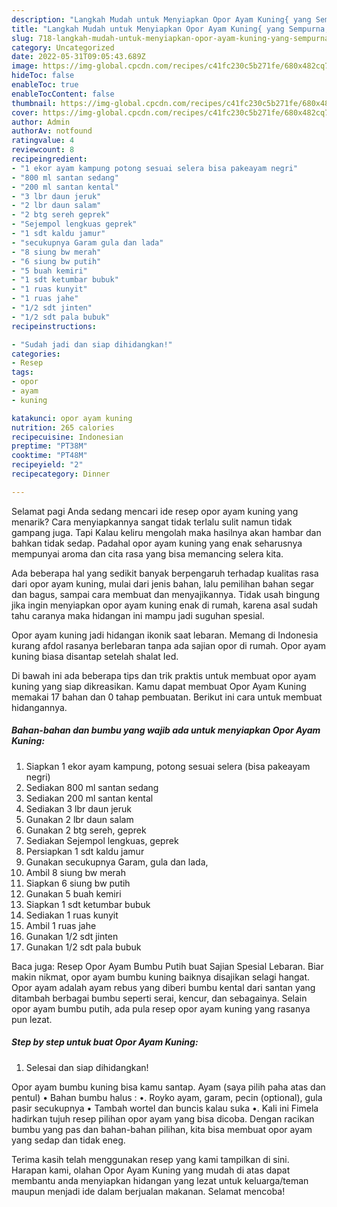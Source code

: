 ```yaml
---
description: "Langkah Mudah untuk Menyiapkan Opor Ayam Kuning{ yang Sempurna,  Menu Buat lebaran"
title: "Langkah Mudah untuk Menyiapkan Opor Ayam Kuning{ yang Sempurna,  Menu Buat lebaran"
slug: 718-langkah-mudah-untuk-menyiapkan-opor-ayam-kuning-yang-sempurna-menu-buat-lebaran
category: Uncategorized
date: 2022-05-31T09:05:43.689Z
image: https://img-global.cpcdn.com/recipes/c41fc230c5b271fe/680x482cq70/opor-ayam-kuning-foto-resep-utama.jpg
hideToc: false
enableToc: true
enableTocContent: false
thumbnail: https://img-global.cpcdn.com/recipes/c41fc230c5b271fe/680x482cq70/opor-ayam-kuning-foto-resep-utama.jpg
cover: https://img-global.cpcdn.com/recipes/c41fc230c5b271fe/680x482cq70/opor-ayam-kuning-foto-resep-utama.jpg
author: Admin
authorAv: notfound
ratingvalue: 4
reviewcount: 8
recipeingredient:
- "1 ekor ayam kampung potong sesuai selera bisa pakeayam negri"
- "800 ml santan sedang"
- "200 ml santan kental"
- "3 lbr daun jeruk"
- "2 lbr daun salam"
- "2 btg sereh geprek"
- "Sejempol lengkuas geprek"
- "1 sdt kaldu jamur"
- "secukupnya Garam gula dan lada"
- "8 siung bw merah"
- "6 siung bw putih"
- "5 buah kemiri"
- "1 sdt ketumbar bubuk"
- "1 ruas kunyit"
- "1 ruas jahe"
- "1/2 sdt jinten"
- "1/2 sdt pala bubuk"
recipeinstructions:

- "Sudah jadi dan siap dihidangkan!"
categories:
- Resep
tags:
- opor
- ayam
- kuning

katakunci: opor ayam kuning 
nutrition: 265 calories
recipecuisine: Indonesian
preptime: "PT38M"
cooktime: "PT48M"
recipeyield: "2"
recipecategory: Dinner

---
```



Selamat pagi Anda sedang mencari ide resep opor ayam kuning yang menarik? Cara menyiapkannya sangat tidak terlalu sulit namun tidak gampang juga. Tapi Kalau keliru mengolah maka hasilnya akan hambar dan bahkan tidak sedap. Padahal opor ayam kuning yang enak seharusnya mempunyai aroma dan cita rasa yang bisa memancing selera kita.


Ada beberapa hal yang sedikit banyak berpengaruh terhadap kualitas rasa dari opor ayam kuning, mulai dari jenis bahan, lalu pemilihan bahan segar dan bagus, sampai cara membuat dan menyajikannya. Tidak usah bingung jika ingin menyiapkan opor ayam kuning enak di rumah, karena asal sudah tahu caranya maka hidangan ini mampu jadi suguhan spesial.

Opor ayam kuning jadi hidangan ikonik saat lebaran. Memang di Indonesia kurang afdol rasanya berlebaran tanpa ada sajian opor di rumah. Opor ayam kuning biasa disantap setelah shalat Ied.


Di bawah ini ada beberapa tips dan trik praktis untuk membuat opor ayam kuning yang siap dikreasikan. Kamu dapat membuat Opor Ayam Kuning memakai 17 bahan dan 0 tahap pembuatan. Berikut ini cara untuk membuat hidangannya.

<!--inarticleads1-->

##### Bahan-bahan dan bumbu yang wajib ada untuk menyiapkan Opor Ayam Kuning:

1. Siapkan 1 ekor ayam kampung, potong sesuai selera (bisa pakeayam negri)
1. Sediakan 800 ml santan sedang
1. Sediakan 200 ml santan kental
1. Sediakan 3 lbr daun jeruk
1. Gunakan 2 lbr daun salam
1. Gunakan 2 btg sereh, geprek
1. Sediakan Sejempol lengkuas, geprek
1. Persiapkan 1 sdt kaldu jamur
1. Gunakan secukupnya Garam, gula dan lada,
1. Ambil 8 siung bw merah
1. Siapkan 6 siung bw putih
1. Gunakan 5 buah kemiri
1. Siapkan 1 sdt ketumbar bubuk
1. Sediakan 1 ruas kunyit
1. Ambil 1 ruas jahe
1. Gunakan 1/2 sdt jinten
1. Gunakan 1/2 sdt pala bubuk


Baca juga: Resep Opor Ayam Bumbu Putih buat Sajian Spesial Lebaran. Biar makin nikmat, opor ayam bumbu kuning baiknya disajikan selagi hangat. Opor ayam adalah ayam rebus yang diberi bumbu kental dari santan yang ditambah berbagai bumbu seperti serai, kencur, dan sebagainya. Selain opor ayam bumbu putih, ada pula resep opor ayam kuning yang rasanya pun lezat. 

<!--inarticleads2-->

##### Step by step untuk buat Opor Ayam Kuning:


1. Selesai dan siap dihidangkan!

Opor ayam bumbu kuning bisa kamu santap. Ayam (saya pilih paha atas dan pentul) • Bahan bumbu halus : •. Royko ayam, garam, pecin (optional), gula pasir secukupnya • Tambah wortel dan buncis kalau suka •. Kali ini Fimela hadirkan tujuh resep pilihan opor ayam yang bisa dicoba. Dengan racikan bumbu yang pas dan bahan-bahan pilihan, kita bisa membuat opor ayam yang sedap dan tidak eneg. 

Terima kasih telah menggunakan resep yang kami tampilkan di sini. Harapan kami, olahan Opor Ayam Kuning yang mudah di atas dapat membantu anda menyiapkan hidangan yang lezat untuk keluarga/teman maupun menjadi ide dalam berjualan makanan. Selamat mencoba!
